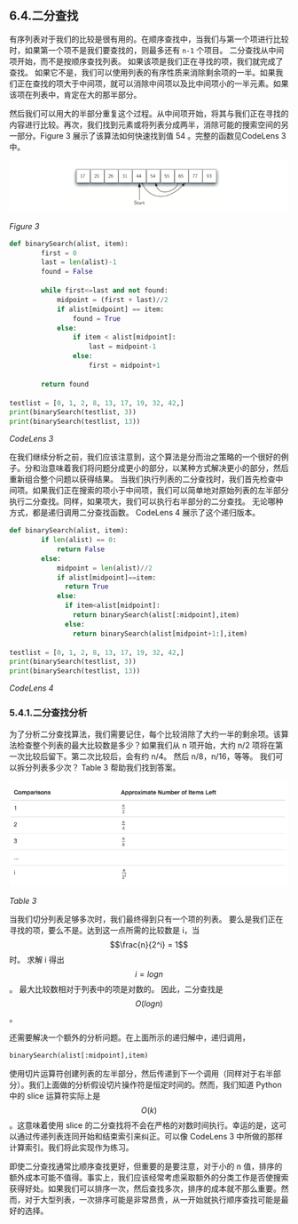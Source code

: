 ## 6.4.二分查找

有序列表对于我们的比较是很有用的。在顺序查找中，当我们与第一个项进行比较时，如果第一个项不是我们要查找的，则最多还有 `n-1` 个项目。 二分查找从中间项开始，而不是按顺序查找列表。 如果该项是我们正在寻找的项，我们就完成了查找。 如果它不是，我们可以使用列表的有序性质来消除剩余项的一半。如果我们正在查找的项大于中间项，就可以消除中间项以及比中间项小的一半元素。如果该项在列表中，肯定在大的那半部分。

然后我们可以用大的半部分重复这个过程。从中间项开始，将其与我们正在寻找的内容进行比较。再次，我们找到元素或将列表分成两半，消除可能的搜索空间的另一部分。Figure 3 展示了该算法如何快速找到值 54 。完整的函数见CodeLens 3中。

![6.4.二分查找.figure3](assets/5.4.%E4%BA%8C%E5%88%86%E6%9F%A5%E6%89%BE.figure3.png)

*Figure 3*

```python
def binarySearch(alist, item):
        first = 0
        last = len(alist)-1
        found = False

        while first<=last and not found:
            midpoint = (first + last)//2
            if alist[midpoint] == item:
                found = True
            else:
                if item < alist[midpoint]:
                    last = midpoint-1
                else:
                    first = midpoint+1

        return found

testlist = [0, 1, 2, 8, 13, 17, 19, 32, 42,]
print(binarySearch(testlist, 3))
print(binarySearch(testlist, 13))
```

*CodeLens 3*

在我们继续分析之前，我们应该注意到，这个算法是分而治之策略的一个很好的例子。分和治意味着我们将问题分成更小的部分，以某种方式解决更小的部分，然后重新组合整个问题以获得结果。 当我们执行列表的二分查找时，我们首先检查中间项。如果我们正在搜索的项小于中间项，我们可以简单地对原始列表的左半部分执行二分查找。同样，如果项大，我们可以执行右半部分的二分查找。 无论哪种方式，都是递归调用二分查找函数。 CodeLens 4 展示了这个递归版本。

```python
def binarySearch(alist, item):
        if len(alist) == 0:
            return False
        else:
            midpoint = len(alist)//2
            if alist[midpoint]==item:
              return True
            else:
              if item<alist[midpoint]:
                return binarySearch(alist[:midpoint],item)
              else:
                return binarySearch(alist[midpoint+1:],item)

testlist = [0, 1, 2, 8, 13, 17, 19, 32, 42,]
print(binarySearch(testlist, 3))
print(binarySearch(testlist, 13))
```

*CodeLens 4*

### 5.4.1.二分查找分析

为了分析二分查找算法，我们需要记住，每个比较消除了大约一半的剩余项。该算法检查整个列表的最大比较数是多少？如果我们从 n 项开始，大约 n/2 项将在第一次比较后留下。第二次比较后，会有约 n/4。 然后 n/8，n/16，等等。 我们可以拆分列表多少次？ Table 3 帮助我们找到答案。

![6.4.二分查找.table3](assets/5.4.%E4%BA%8C%E5%88%86%E6%9F%A5%E6%89%BE.table3.png)

*Table 3*

当我们切分列表足够多次时，我们最终得到只有一个项的列表。 要么是我们正在寻找的项，要么不是。达到这一点所需的比较数是 i，当 $$\frac{n}{2^i} = 1$$ 时。 求解 i 得出 $$i = logn$$ 。 最大比较数相对于列表中的项是对数的。 因此，二分查找是 $$O(log n)$$。

还需要解决一个额外的分析问题。在上面所示的递归解中，递归调用，

```python
binarySearch(alist[:midpoint],item)
```

使用切片运算符创建列表的左半部分，然后传递到下一个调用（同样对于右半部分）。我们上面做的分析假设切片操作符是恒定时间的。然而，我们知道 Python中的 slice 运算符实际上是 $$O(k)$$。这意味着使用 slice 的二分查找将不会在严格的对数时间执行。幸运的是，这可以通过传递列表连同开始和结束索引来纠正。可以像 CodeLens 3 中所做的那样计算索引。我们将此实现作为练习。

即使二分查找通常比顺序查找更好，但重要的是要注意，对于小的 n 值，排序的额外成本可能不值得。事实上，我们应该经常考虑采取额外的分类工作是否使搜索获得好处。如果我们可以排序一次，然后查找多次，排序的成本就不那么重要。然而，对于大型列表，一次排序可能是非常昂贵，从一开始就执行顺序查找可能是最好的选择。

